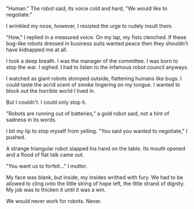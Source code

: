 "Human." The robot said, its voice cold and hard, "We would like to negotiate."

I wrinkled my nose, however, I resisted the urge to rudely insult them.

"How," I replied in a measured voice. On my lap, my fists clenched. If these bug-like robots dressed in business suits wanted peace then they shouldn't have kidnapped me at all.

I took a deep breath. I was the manager of the committee. I was born to stop the war. I sighed. I had to listen to the infamous robot council anyways.

I watched as giant robots stomped outside, flattening humans like bugs. I could taste the acrid scent of smoke lingering on my tongue. I wanted to block out the horrible world I lived in.

But I couldn't. I could only stop it.

"Robots are running out of batteries," a gold robot said, not a hint of sadness in its words.

I bit my lip to stop myself from yelling. "You said you wanted to negotiate," I pushed.

A strange triangular robot slapped his hand on the table. Its mouth opened and a flood of flat talk came out.

"You want us to forfeit..." I mutter.

My face was blank, but inside, my insides writhed with fury. We had to be allowed to cling onto the little string of hope left, the little strand of dignity. My job was to thicken it until it was a win.

We would never work for robots. Never.
